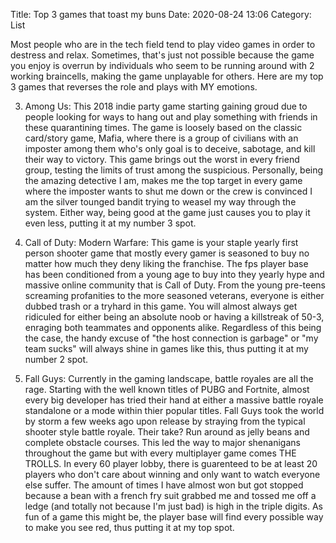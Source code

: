Title: Top 3 games that toast my buns
Date: 2020-08-24 13:06
Category: List

Most people who are in the tech field tend to play video games in order to destress and relax. Sometimes, 
that's just not possible because the game you enjoy is overrun by individuals who seem to be running around 
with 2 working braincells, making the game unplayable for others. Here are my top 3 games that reverses the role 
and plays with MY emotions.

3. Among Us: This 2018 indie party game starting gaining groud due to people looking for ways to hang out and play 
something with friends in these quarantining times. The game is loosely based on the classic card/story game, Mafia, 
where there is a group of civilians with an imposter among them who's only goal is to deceive, sabotage, and kill their 
way to victory. This game brings out the worst in every friend group, testing the limits of trust among the suspicious. 
Personally, being the amazing detective I am, makes me the top target in every game where the imposter wants to shut me 
down or the crew is convinced I am the silver tounged bandit trying to weasel my way through the system. Either way, being 
good at the game just causes you to play it even less, putting it at my number 3 spot.

2. Call of Duty: Modern Warfare: This game is your staple yearly first person shooter game that mostly every gamer is seasoned 
to buy no matter how much they deny liking the franchise. The fps player base has been conditioned from a young age to buy into 
they yearly hype and massive online community that is Call of Duty. From the young pre-teens screaming profanities to the more 
seasoned veterans, everyone is either dubbed trash or a tryhard in this game. You will almost always get ridiculed for either being 
an absolute noob or having a killstreak of 50-3, enraging both teammates and opponents alike. Regardless of this being the case, 
the handy excuse of "the host connection is garbage" or "my team sucks" will always shine in games like this, thus putting it at my 
number 2 spot.

1. Fall Guys: Currently in the gaming landscape, battle royales are all the rage. Starting with the well known titles of PUBG and 
Fortnite, almost every big developer has tried their hand at either a massive battle royale standalone or a mode within thier 
popular titles. Fall Guys took the world by storm a few weeks ago upon release by straying from the typical shooter style battle royale. 
Their take? Run around as jelly beans and complete obstacle courses. This led the way to major shenanigans throughout the game but 
with every multiplayer game comes THE TROLLS. In every 60 player lobby, there is guarenteed to be at least 20 players who don't care 
about winning and only want to watch everyone else suffer. The amount of times I have almost won but got stopped because a bean with 
a french fry suit grabbed me and tossed me off a ledge (and totally not because I'm just bad) is high in the triple digits. As fun 
of a game this might be, the player base will find every possible way to make you see red, thus putting it at my top spot.